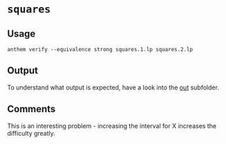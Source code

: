 # `squares`

## Usage
```
anthem verify --equivalence strong squares.1.lp squares.2.lp
```

## Output
To understand what output is expected, have a look into the [out](./out) subfolder.

## Comments
This is an interesting problem - increasing the interval for X increases the difficulty greatly.
